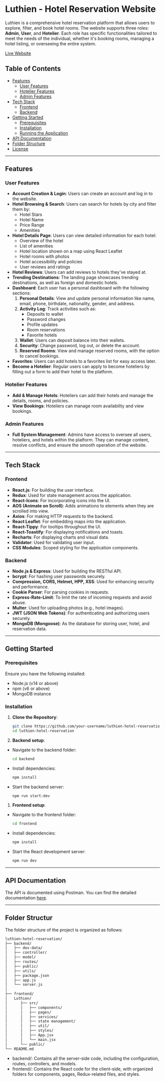 # Luthien - Hotel Reservation Website

Luthien is a comprehensive hotel reservation platform that allows users to explore, filter, and book hotel rooms. The website supports three roles: **Admin**, **User**, and **Hotelier**. Each role has specific functionalities tailored to meet the needs of the individual, whether it's booking rooms, managing a hotel listing, or overseeing the entire system.

[Live Website](https://luthien-tinuviel.netlify.app)

## Table of Contents

- [Features](#features)
  - [User Features](#user-features)
  - [Hotelier Features](#hotelier-features)
  - [Admin Features](#admin-features)
- [Tech Stack](#tech-stack)
  - [Frontend](#frontend)
  - [Backend](#backend)
- [Getting Started](#getting-started)
  - [Prerequisites](#prerequisites)
  - [Installation](#installation)
  - [Running the Application](#running-the-application)
- [API Documentation](#api-documentation)
- [Folder Structure](#folder-structure)
- [License](#license)

---

## Features

### User Features

- **Account Creation & Login**: Users can create an account and log in to the website.
- **Hotel Browsing & Search**: Users can search for hotels by city and filter them by:
  - Hotel Stars
  - Hotel Name
  - Price Range
  - Amenities
- **Hotel Details Page**: Users can view detailed information for each hotel:
  - Overview of the hotel
  - List of amenities
  - Hotel location shown on a map using React Leaflet
  - Hotel rooms with photos
  - Hotel accessibility and policies
  - User reviews and ratings
- **Hotel Reviews**: Users can add reviews to hotels they've stayed at.
- **Trending Destinations**: The landing page showcases trending destinations, as well as foreign and domestic hotels.
- **Dashboard**: Each user has a personal dashboard with the following sections:
  1. **Personal Details**: View and update personal information like name, email, phone, birthdate, nationality, gender, and address.
  2. **Activity Log**: Track activities such as:
     - Deposits to wallet
     - Password changes
     - Profile updates
     - Room reservations
     - Favorite hotels
  3. **Wallet**: Users can deposit balance into their wallets.
  4. **Security**: Change password, log out, or delete the account.
  5. **Reserved Rooms**: View and manage reserved rooms, with the option to cancel bookings.
- **Favorites**: Users can add hotels to a favorites list for easy access later.
- **Become a Hotelier**: Regular users can apply to become hoteliers by filling out a form to add their hotel to the platform.

### Hotelier Features

- **Add & Manage Hotels**: Hoteliers can add their hotels and manage the details, rooms, and policies.
- **View Bookings**: Hoteliers can manage room availability and view bookings.

### Admin Features

- **Full System Management**: Admins have access to oversee all users, hoteliers, and hotels within the platform. They can manage content, resolve conflicts, and ensure the smooth operation of the website.

---

## Tech Stack

### Frontend

- **React.js**: For building the user interface.
- **Redux**: Used for state management across the application.
- **React-Icons**: For incorporating icons into the UI.
- **AOS (Animate on Scroll)**: Adds animations to elements when they are scrolled into view.
- **Axios**: For making HTTP requests to the backend.
- **React Leaflet**: For embedding maps into the application.
- **React-Tippy**: For tooltips throughout the UI.
- **React-Toastify**: For displaying notifications and toasts.
- **Recharts**: For displaying charts and visual data.
- **Validator**: Used for validating user input.
- **CSS Modules**: Scoped styling for the application components.

### Backend

- **Node.js & Express**: Used for building the RESTful API.
- **bcrypt**: For hashing user passwords securely.
- **Compression, CORS, Helmet, HPP, XSS**: Used for enhancing security and performance.
- **Cookie Parser**: For parsing cookies in requests.
- **Express-Rate-Limit**: To limit the rate of incoming requests and avoid abuse.
- **Multer**: Used for uploading photos (e.g., hotel images).
- **JWT (JSON Web Tokens)**: For authenticating and authorizing users securely.
- **MongoDB (Mongoose)**: As the database for storing user, hotel, and reservation data.

---

## Getting Started

### Prerequisites

Ensure you have the following installed:

- Node.js (v14 or above)
- npm (v6 or above)
- MongoDB instance

### Installation

1. **Clone the Repository**:
   ```bash
   git clone https://github.com/your-username/luthien-hotel-reservation.git
   cd luthien-hotel-reservation
   ```
2. **Backend setup**:

- Navigate to the backend folder:

  ```bash
  cd backend
  ```

- Install dependencies:
  ```bash
  npm install
  ```
- Start the backend server:
  ```bash
  npm run start:dev
  ```

1. **Frontend setup**:

- Navigate to the frontend folder:

  ```bash
  cd frontend
  ```

- Install dependencies:
  ```bash
  npm install
  ```
- Start the React development server:
  ```bash
  npm run dev
  ```

---

## API Documentation

The API is documented using Postman. You can find the detailed documentation [here](#https://luthien-tinuviel.netlify.app/).

---

## Folder Structur

The folder structure of the project is organized as follows:

```bash
luthien-hotel-reservation/
├── backend/
│   ├── dev-data/
│   ├── controller/
│   ├── model/
│   ├── routes/
│   ├── public/
│   ├── utils/
│   ├── package.json
│   ├── app.js
│   └── server.js
│
├── frontend/
│   Luthien/
│      ├── src/
│      │   ├── components/
│      │   ├── pages/
│      │   ├── services/
│      │   ├── state management/
│      │   ├── util/
│      │   ├── styles/
│      │   ├── App.jsx
│      │   └── main.jsx
│      └── public/
└── README.md

```

- backend/: Contains all the server-side code, including the configuration, routes, controllers, and models.
- frontend/: Contains the React code for the client-side, with organized folders for components, pages, Redux-related files, and styles.
